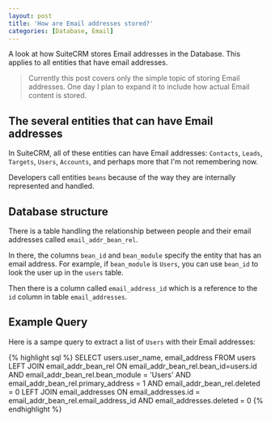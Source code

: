 ```yaml
---
layout: post
title: 'How are Email addresses stored?'
categories: [Database, Email]
---
```


A look at how SuiteCRM stores Email addresses in the Database. This applies to all entities that have email addresses.

> Currently this post covers only the simple topic of storing Email addresses. One day I plan to expand it to include how actual Email content is stored.

## The several entities that can have Email addresses

In SuiteCRM, all of these entities can have Email addresses: `Contacts`, `Leads`, `Targets`, `Users`, `Accounts`, and perhaps more that I'm not remembering now.

Developers call entities `beans` because of the way they are internally represented and handled.

## Database structure

There is a table handling the relationship between people and their email addresses called `email_addr_bean_rel`.

In there, the columns `bean_id` and `bean_module` specify the entity that has an email address. For example, if `bean_module` is `Users`, you can use `bean_id` to look the user up in the `users` table.

Then there is a column called `email_address_id` which is a reference to the `id` column in table `email_addresses`. 

## Example Query

Here is a sampe query to extract a list of `Users` with their Email addresses:

{% highlight sql %}
SELECT users.user_name,
      email_address
 FROM users
      LEFT JOIN email_addr_bean_rel
             ON email_addr_bean_rel.bean_id=users.id
            AND email_addr_bean_rel.bean_module = 'Users'
            AND email_addr_bean_rel.primary_address = 1
            AND email_addr_bean_rel.deleted = 0
      LEFT JOIN email_addresses
             ON email_addresses.id = email_addr_bean_rel.email_address_id
            AND email_addresses.deleted = 0
{% endhighlight %}